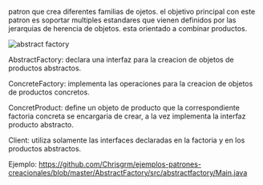 patron que crea diferentes familias de ojetos. el objetivo principal con este patron es soportar multiples estandares que vienen definidos por las jerarquias de herencia de objetos. esta orientado a combinar productos.

![abstract factory](https://user-images.githubusercontent.com/42417217/52003577-eb1ecc00-2492-11e9-92dc-62adc38f2814.png)

AbstractFactory: declara una interfaz para la creacion de objetos de productos abstractos.

ConcreteFactory: implementa las operaciones para la creacion de objetos de productos concretos.

ConcretProduct: define un objeto de producto que la correspondiente factoria concreta se encargaria de crear, a la vez implementa la interfaz producto abstracto.

Client: utiliza solamente las interfaces declaradas en la factoria y en los productos abstractos.


Ejemplo: https://github.com/Chrisgrm/ejemplos-patrones-creacionales/blob/master/AbstractFactory/src/abstractfactory/Main.java
